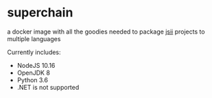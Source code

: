 # superchain

a docker image with all the goodies needed to package [jsii](https://github.com/awslabs/jsii) projects to multiple languages

Currently includes:

 - NodeJS 10.16
 - OpenJDK 8
 - Python 3.6
 - .NET is not supported
 
